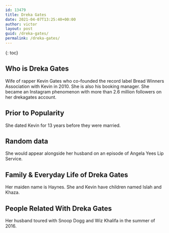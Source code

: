 ```yaml
---
id: 13479
title: Dreka Gates
date: 2021-04-07T13:25:40+00:00
author: victor
layout: post
guid: /dreka-gates/
permalink: /dreka-gates/
---
```



{: toc}


## Who is Dreka Gates



Wife of rapper Kevin Gates who co-founded the record label Bread Winners Association with Kevin in 2010. She is also his booking manager. She became an Instagram phenomenon with more than 2.6 million followers on her drekagates account. 

                
                
                
## Prior to Popularity



She dated Kevin for 13 years before they were married.

                
                
                
## Random data



She would appear alongside her husband on an episode of Angela Yees Lip Service.

                
                
                
## Family & Everyday Life of Dreka Gates



Her maiden name is Haynes. She and Kevin have children named Islah and Khaza.

                
                
                
## People Related With Dreka Gates



Her husband toured with Snoop Dogg and Wiz Khalifa in the summer of 2016.

                
              
            
          
          
          